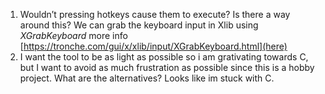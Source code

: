 1.  Wouldn’t pressing hotkeys cause them to execute? Is there a way
    around this? We can grab the keyboard input in Xlib using
    *XGrabKeyboard* more info
    [https://tronche.com/gui/x/xlib/input/XGrabKeyboard.html](here)
2.  I want the tool to be as light as possible so i am grativating
    towards C, but I want to avoid as much frustration as possible since
    this is a hobby project. What are the alternatives? Looks like im
    stuck with C.
